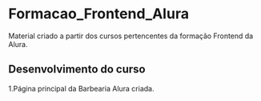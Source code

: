 # Formacao_Frontend_Alura
Material criado a partir dos cursos pertencentes da formação Frontend da Alura.

## Desenvolvimento do curso
 1.Página principal da Barbearia Alura criada.
